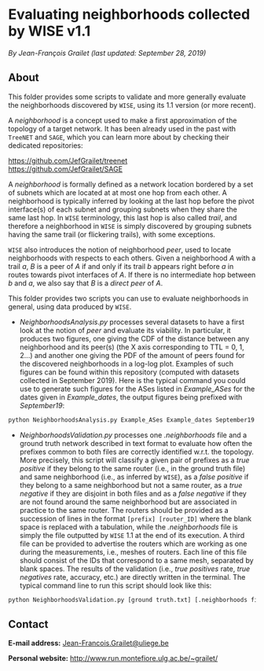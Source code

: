 # Evaluating neighborhoods collected by WISE v1.1

*By Jean-François Grailet (last updated: September 28, 2019)*

## About

This folder provides some scripts to validate and more generally evaluate the neighborhoods 
discovered by `WISE`, using its 1.1 version (or more recent).

A _neighborhood_ is a concept used to make a first approximation of the topology of a target 
network. It has been already used in the past with `TreeNET` and `SAGE`, which you can learn more 
about by checking their dedicated repositories:

https://github.com/JefGrailet/treenet<br/>
https://github.com/JefGrailet/SAGE

A _neighborhood_ is formally defined as a network location bordered by a set of subnets which are 
located at at most one hop from each other. A neighborhood is typically inferred by looking at the 
last hop before the pivot interface(s) of each subnet and grouping subnets when they share the 
same last hop. In `WISE` terminology, this last hop is also called _trail_, and therefore a 
neighborhood in `WISE` is simply discovered by grouping subnets having the same trail (or 
flickering trails), with some exceptions.

`WISE` also introduces the notion of neighborhood _peer_, used to locate neighborhoods with 
respects to each others. Given a neighborhood _A_ with a trail _a_, _B_ is a peer of _A_ if 
and only if its trail _b_ appears right before _a_ in routes towards pivot interfaces of _A_. If 
there is no intermediate hop between _b_ and _a_, we also say that _B_ is a _direct peer_ of _A_.

This folder provides two scripts you can use to evaluate neighborhoods in general, using data 
produced by `WISE`.

* _NeighborhoodsAnalysis.py_ processes several datasets to have a first look at the notion of 
_peer_ and evaluate its viability. In particular, it produces two figures, one giving the CDF of 
the distance between any neighborhood and its peer(s) (the X axis corresponding to TTL = 0, 1, 
2...) and another one giving the PDF of the amount of peers found for the discovered 
neighborhoods in a log-log plot. Examples of such figures can be found within this repository 
(computed with datasets collected in September 2019). Here is the typical command you could use 
to generate such figures for the ASes listed in _Example\_ASes_ for the dates given in 
_Example\_dates_, the output figures being prefixed with _September19_:

```sh
python NeighborhoodsAnalysis.py Example_ASes Example_dates September19
```

* _NeighborhoodsValidation.py_ processes one _.neighborhoods_ file and a ground truth network 
described in text format to evaluate how often the prefixes common to both files are correctly 
identified w.r.t. the topology. More precisely, this script will classify a given pair of 
prefixes as a _true positive_ if they belong to the same router (i.e., in the ground truth file) 
and same neighborhood (i.e., as inferred by `WISE`), as a _false positive_ if they belong to a 
same neighborhood but not a same router, as a _true negative_ if they are disjoint in both files 
and as a _false negative_ if they are not found around the same neighborhood but are associated 
in practice to the same router. The routers should be provided as a succession of lines in the 
format `[prefix] [router_ID]` where the blank space is replaced with a tabulation, while the 
_.neighborhoods_ file is simply the file outputted by `WISE` 1.1 at the end of its execution. A 
third file can be provided to advertise the routers which are working as one during the 
measurements, i.e., meshes of routers. Each line of this file should consist of the IDs that 
correspond to a same mesh, separated by blank spaces. The results of the validation (i.e., 
_true positives_ rate, _true negatives_ rate, accuracy, etc.) are directly written in the 
terminal. The typical command line to run this script should look like this:

```sh
python NeighborhoodsValidation.py [ground truth.txt] [.neighborhoods file] [[routers_meshes.txt]]
```

## Contact

**E-mail address:** Jean-Francois.Grailet@uliege.be

**Personal website:** http://www.run.montefiore.ulg.ac.be/~grailet/
